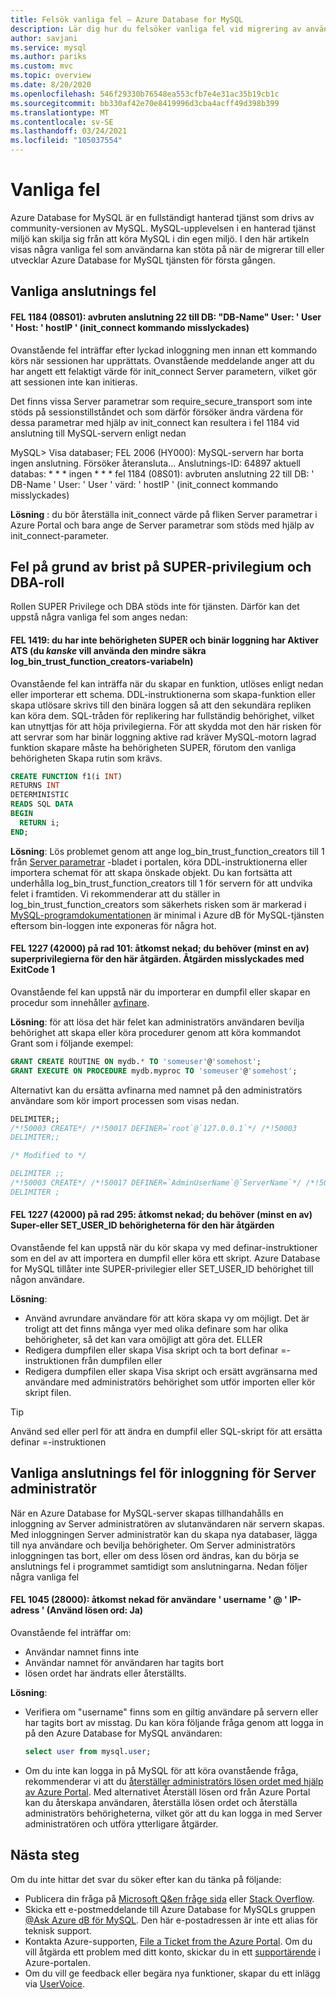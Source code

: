 ```yaml
---
title: Felsök vanliga fel – Azure Database for MySQL
description: Lär dig hur du felsöker vanliga fel vid migrering av användare som är nya i den Azure Database for MySQL tjänsten
author: savjani
ms.service: mysql
ms.author: pariks
ms.custom: mvc
ms.topic: overview
ms.date: 8/20/2020
ms.openlocfilehash: 546f29330b76548ea553cfb7e4e31ac35b19cb1c
ms.sourcegitcommit: bb330af42e70e8419996d3cba4acff49d398b399
ms.translationtype: MT
ms.contentlocale: sv-SE
ms.lasthandoff: 03/24/2021
ms.locfileid: "105037554"
---
```

# <a name="common-errors"></a>Vanliga fel

Azure Database for MySQL är en fullständigt hanterad tjänst som drivs av community-versionen av MySQL. MySQL-upplevelsen i en hanterad tjänst miljö kan skilja sig från att köra MySQL i din egen miljö. I den här artikeln visas några vanliga fel som användarna kan stöta på när de migrerar till eller utvecklar Azure Database for MySQL tjänsten för första gången.

## <a name="common-connection-errors"></a>Vanliga anslutnings fel

#### <a name="error-1184-08s01-aborted-connection-22-to-db-db-name-user-user-host-hostip-init_connect-command-failed"></a>FEL 1184 (08S01): avbruten anslutning 22 till DB: "DB-Name" User: ' User ' Host: ' hostIP ' (init_connect kommando misslyckades)
Ovanstående fel inträffar efter lyckad inloggning men innan ett kommando körs när sessionen har upprättats. Ovanstående meddelande anger att du har angett ett felaktigt värde för init_connect Server parametern, vilket gör att sessionen inte kan initieras.

Det finns vissa Server parametrar som require_secure_transport som inte stöds på sessionstillståndet och som därför försöker ändra värdena för dessa parametrar med hjälp av init_connect kan resultera i fel 1184 vid anslutning till MySQL-servern enligt nedan

MySQL> Visa databaser; FEL 2006 (HY000): MySQL-servern har borta ingen anslutning. Försöker återansluta... Anslutnings-ID: 64897 aktuell databas: * * * ingen * * * fel 1184 (08S01): avbruten anslutning 22 till DB: ' DB-Name ' User: ' User ' värd: ' hostIP ' (init_connect kommando misslyckades)

**Lösning** : du bör återställa init_connect värde på fliken Server parametrar i Azure Portal och bara ange de Server parametrar som stöds med hjälp av init_connect-parameter. 


## <a name="errors-due-to-lack-of-super-privilege-and-dba-role"></a>Fel på grund av brist på SUPER-privilegium och DBA-roll

Rollen SUPER Privilege och DBA stöds inte för tjänsten. Därför kan det uppstå några vanliga fel som anges nedan:

#### <a name="error-1419-you-do-not-have-the-super-privilege-and-binary-logging-is-enabled-you-might-want-to-use-the-less-safe-log_bin_trust_function_creators-variable"></a>FEL 1419: du har inte behörigheten SUPER och binär loggning har Aktiver ATS (du *kanske* vill använda den mindre säkra log_bin_trust_function_creators-variabeln)

Ovanstående fel kan inträffa när du skapar en funktion, utlöses enligt nedan eller importerar ett schema. DDL-instruktionerna som skapa-funktion eller skapa utlösare skrivs till den binära loggen så att den sekundära repliken kan köra dem. SQL-tråden för replikering har fullständig behörighet, vilket kan utnyttjas för att höja privilegierna. För att skydda mot den här risken för att servrar som har binär loggning aktive rad kräver MySQL-motorn lagrad funktion skapare måste ha behörigheten SUPER, förutom den vanliga behörigheten Skapa rutin som krävs. 

```sql
CREATE FUNCTION f1(i INT)
RETURNS INT
DETERMINISTIC
READS SQL DATA
BEGIN
  RETURN i;
END;
```

**Lösning**: Lös problemet genom att ange log_bin_trust_function_creators till 1 från [Server parametrar](howto-server-parameters.md) -bladet i portalen, köra DDL-instruktionerna eller importera schemat för att skapa önskade objekt. Du kan fortsätta att underhålla log_bin_trust_function_creators till 1 för servern för att undvika felet i framtiden. Vi rekommenderar att du ställer in log_bin_trust_function_creators som säkerhets risken som är markerad i [MySQL-programdokumentationen](https://dev.mysql.com/doc/refman/5.7/en/replication-options-binary-log.html#sysvar_log_bin_trust_function_creators) är minimal i Azure dB för MySQL-tjänsten eftersom bin-loggen inte exponeras för några hot.

#### <a name="error-1227-42000-at-line-101-access-denied-you-need-at-least-one-of-the-super-privileges-for-this-operation-operation-failed-with-exitcode-1"></a>FEL 1227 (42000) på rad 101: åtkomst nekad; du behöver (minst en av) superprivilegierna för den här åtgärden. Åtgärden misslyckades med ExitCode 1

Ovanstående fel kan uppstå när du importerar en dumpfil eller skapar en procedur som innehåller [avfinare](https://dev.mysql.com/doc/refman/5.7/en/create-procedure.html). 

**Lösning**: för att lösa det här felet kan administratörs användaren bevilja behörighet att skapa eller köra procedurer genom att köra kommandot Grant som i följande exempel:

```sql
GRANT CREATE ROUTINE ON mydb.* TO 'someuser'@'somehost';
GRANT EXECUTE ON PROCEDURE mydb.myproc TO 'someuser'@'somehost';
```
Alternativt kan du ersätta avfinarna med namnet på den administratörs användare som kör import processen som visas nedan.

```sql
DELIMITER;;
/*!50003 CREATE*/ /*!50017 DEFINER=`root`@`127.0.0.1`*/ /*!50003
DELIMITER;;

/* Modified to */

DELIMITER ;;
/*!50003 CREATE*/ /*!50017 DEFINER=`AdminUserName`@`ServerName`*/ /*!50003
DELIMITER ;
```
#### <a name="error-1227-42000-at-line-295-access-denied-you-need-at-least-one-of-the-super-or-set_user_id-privileges-for-this-operation"></a>FEL 1227 (42000) på rad 295: åtkomst nekad; du behöver (minst en av) Super-eller SET_USER_ID behörigheterna för den här åtgärden

Ovanstående fel kan uppstå när du kör skapa vy med definar-instruktioner som en del av att importera en dumpfil eller köra ett skript. Azure Database for MySQL tillåter inte SUPER-privilegier eller SET_USER_ID behörighet till någon användare. 

**Lösning**: 
* Använd avrundare användare för att köra skapa vy om möjligt. Det är troligt att det finns många vyer med olika definare som har olika behörigheter, så det kan vara omöjligt att göra det.  ELLER
* Redigera dumpfilen eller skapa Visa skript och ta bort definar =-instruktionen från dumpfilen eller 
* Redigera dumpfilen eller skapa Visa skript och ersätt avgränsarna med användare med administratörs behörighet som utför importen eller kör skript filen.

> [!Tip] 
> Använd sed eller perl för att ändra en dumpfil eller SQL-skript för att ersätta definar =-instruktionen

## <a name="common-connection-errors-for-server-admin-login"></a>Vanliga anslutnings fel för inloggning för Server administratör

När en Azure Database for MySQL-server skapas tillhandahålls en inloggning av Server administratören av slutanvändaren när servern skapas. Med inloggningen Server administratör kan du skapa nya databaser, lägga till nya användare och bevilja behörigheter. Om Server administratörs inloggningen tas bort, eller om dess lösen ord ändras, kan du börja se anslutnings fel i programmet samtidigt som anslutningarna. Nedan följer några vanliga fel

#### <a name="error-1045-28000-access-denied-for-user-usernameip-address-using-password-yes"></a>FEL 1045 (28000): åtkomst nekad för användare ' username ' @ ' IP-adress ' (Använd lösen ord: Ja)

Ovanstående fel inträffar om:

* Användar namnet finns inte
* Användar namnet för användaren har tagits bort
* lösen ordet har ändrats eller återställts.

**Lösning**: 
* Verifiera om "username" finns som en giltig användare på servern eller har tagits bort av misstag. Du kan köra följande fråga genom att logga in på den Azure Database for MySQL användaren:
  ```sql
  select user from mysql.user;
  ```
* Om du inte kan logga in på MySQL för att köra ovanstående fråga, rekommenderar vi att du [återställer administratörs lösen ordet med hjälp av Azure Portal](howto-create-manage-server-portal.md). Med alternativet Återställ lösen ord från Azure Portal kan du återskapa användaren, återställa lösen ordet och återställa administratörs behörigheterna, vilket gör att du kan logga in med Server administratören och utföra ytterligare åtgärder.

## <a name="next-steps"></a>Nästa steg
Om du inte hittar det svar du söker efter kan du tänka på följande:

- Publicera din fråga på [Microsoft Q&en fråge sida](/answers/topics/azure-database-mysql.html) eller [Stack Overflow](https://stackoverflow.com/questions/tagged/azure-database-mysql).
- Skicka ett e-postmeddelande till Azure Database for MySQLs gruppen [ @Ask Azure dB för MySQL](mailto:AskAzureDBforMySQL@service.microsoft.com). Den här e-postadressen är inte ett alias för teknisk support.
- Kontakta Azure-supporten, [File a Ticket from the Azure Portal](https://portal.azure.com/?#blade/Microsoft_Azure_Support/HelpAndSupportBlade). Om du vill åtgärda ett problem med ditt konto, skickar du in ett [supportärende](https://ms.portal.azure.com/#blade/Microsoft_Azure_Support/HelpAndSupportBlade/newsupportrequest) i Azure-portalen.
- Om du vill ge feedback eller begära nya funktioner, skapar du ett inlägg via [UserVoice](https://feedback.azure.com/forums/597982-azure-database-for-mysql).
